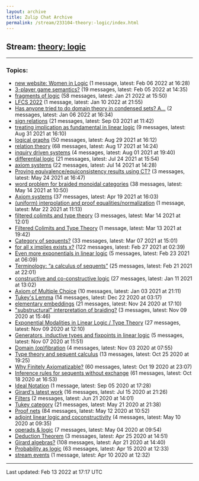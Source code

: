 ```yaml
---
layout: archive
title: Zulip Chat Archive
permalink: /stream/233104-theory:-logic/index.html
---
```


## Stream: [theory: logic](https://mattecapu.github.io/ct-zulip-archive/stream/233104-theory:-logic/index.html)
---

### Topics:

* [new website: Women in Logic](topic/new.20website.3A.20Women.20in.20Logic.html) (1 message, latest: Feb 06 2022 at 16:28)
* [3-player game semantics?](topic/3-player.20game.20semantics.3F.html) (19 messages, latest: Feb 05 2022 at 14:35)
* [fragments of logic](topic/fragments.20of.20logic.html) (58 messages, latest: Jan 21 2022 at 15:50)
* [LFCS 2022](topic/LFCS.202022.html) (1 message, latest: Jan 10 2022 at 21:55)
* [Has anyone tried to do domain theory in condensed sets? A...](topic/Has.20anyone.20tried.20to.20do.20domain.20theory.20in.20condensed.20sets.3F.20A.2E.2E.2E.html) (2 messages, latest: Jan 06 2022 at 16:34)
* [sign relations](topic/sign.20relations.html) (21 messages, latest: Sep 03 2021 at 11:42)
* [treating implication as fundamental in linear logic](topic/treating.20implication.20as.20fundamental.20in.20linear.20logic.html) (9 messages, latest: Aug 31 2021 at 16:10)
* [logical graphs](topic/logical.20graphs.html) (50 messages, latest: Aug 29 2021 at 16:12)
* [relation theory](topic/relation.20theory.html) (68 messages, latest: Aug 17 2021 at 14:24)
* [inquiry driven systems](topic/inquiry.20driven.20systems.html) (4 messages, latest: Aug 01 2021 at 19:40)
* [differential logic](topic/differential.20logic.html) (21 messages, latest: Jul 24 2021 at 15:54)
* [axiom systems](topic/axiom.20systems.html) (22 messages, latest: Jul 14 2021 at 14:28)
* [Proving equivalence/equiconsistency results using CT?](topic/Proving.20equivalence.2Fequiconsistency.20results.20using.20CT.3F.html) (3 messages, latest: May 24 2021 at 16:47)
* [word problem for braided monoidal categories](topic/word.20problem.20for.20braided.20monoidal.20categories.html) (38 messages, latest: May 14 2021 at 10:50)
* [Axiom systems](topic/Axiom.20systems.html) (37 messages, latest: Apr 19 2021 at 16:03)
* [(uniform) interpolation and proof equalities/normalization](topic/(uniform).20interpolation.20and.20proof.20equalities.2Fnormalization.html) (1 message, latest: Mar 22 2021 at 11:13)
* [filtered colimits and type theory](topic/filtered.20colimits.20and.20type.20theory.html) (3 messages, latest: Mar 14 2021 at 12:01)
* [Filtered Colimits and Type Theory](topic/Filtered.20Colimits.20and.20Type.20Theory.html) (1 message, latest: Mar 13 2021 at 19:42)
* [Category of sequents?](topic/Category.20of.20sequents.3F.html) (33 messages, latest: Mar 07 2021 at 15:01)
* [for all x implies exists x?](topic/for.20all.20x.20implies.20exists.20x.3F.html) (122 messages, latest: Feb 27 2021 at 02:39)
* [Even more exponentials in linear logic](topic/Even.20more.20exponentials.20in.20linear.20logic.html) (5 messages, latest: Feb 23 2021 at 06:09)
* [Terminology: “a calculus of sequents”](topic/Terminology.3A.20.E2.80.9Ca.20calculus.20of.20sequents.E2.80.9D.html) (25 messages, latest: Feb 21 2021 at 22:01)
* [constructive and co-constructive logic](topic/constructive.20and.20co-constructive.20logic.html) (27 messages, latest: Jan 11 2021 at 13:02)
* [Axiom of Multiple Choice](topic/Axiom.20of.20Multiple.20Choice.html) (10 messages, latest: Jan 03 2021 at 21:11)
* [Tukey's Lemma](topic/Tukey's.20Lemma.html) (14 messages, latest: Dec 22 2020 at 03:17)
* [elementary embeddings](topic/elementary.20embeddings.html) (21 messages, latest: Nov 24 2020 at 17:10)
* ["substructural" interpretation of braiding?](topic/.22substructural.22.20interpretation.20of.20braiding.3F.html) (3 messages, latest: Nov 09 2020 at 15:46)
* [Exponential Modalities in Linear Logic / Type Theory](topic/Exponential.20Modalities.20in.20Linear.20Logic.20.2F.20Type.20Theory.html) (27 messages, latest: Nov 09 2020 at 12:10)
* [Generators, inductive types and fixpoints in linear logic](topic/Generators.2C.20inductive.20types.20and.20fixpoints.20in.20linear.20logic.html) (5 messages, latest: Nov 07 2020 at 11:51)
* [Domain (op)fibration](topic/Domain.20(op)fibration.html) (4 messages, latest: Nov 03 2020 at 07:55)
* [Type theory and sequent calculus](topic/Type.20theory.20and.20sequent.20calculus.html) (13 messages, latest: Oct 25 2020 at 19:25)
* [Why Finitely Axiomatizable?](topic/Why.20Finitely.20Axiomatizable.3F.html) (60 messages, latest: Oct 19 2020 at 23:07)
* [Inference rules for sequents without exchange](topic/Inference.20rules.20for.20sequents.20without.20exchange.html) (61 messages, latest: Oct 18 2020 at 16:53)
* [Ideal Notation](topic/Ideal.20Notation.html) (1 message, latest: Sep 05 2020 at 17:28)
* [Girard's latest work](topic/Girard's.20latest.20work.html) (16 messages, latest: Jul 15 2020 at 21:26)
* [Filters](topic/Filters.html) (2 messages, latest: Jun 21 2020 at 14:01)
* [Tukey category](topic/Tukey.20category.html) (21 messages, latest: May 21 2020 at 21:38)
* [Proof nets](topic/Proof.20nets.html) (84 messages, latest: May 12 2020 at 10:52)
* [adjoint linear logic and coconstructivity](topic/adjoint.20linear.20logic.20and.20coconstructivity.html) (4 messages, latest: May 10 2020 at 09:35)
* [operads & logic](topic/operads.20.26.20logic.html) (7 messages, latest: May 04 2020 at 09:54)
* [Deduction Theorem](topic/Deduction.20Theorem.html) (3 messages, latest: Apr 25 2020 at 14:51)
* [Girard algebras?](topic/Girard.20algebras.3F.html) (108 messages, latest: Apr 21 2020 at 14:40)
* [Probability as logic](topic/Probability.20as.20logic.html) (63 messages, latest: Apr 15 2020 at 12:33)
* [stream events](topic/stream.20events.html) (1 message, latest: Apr 10 2020 at 12:32)

<hr><p>Last updated: Feb 13 2022 at 17:17 UTC</p>